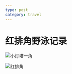 ```yaml
---
type: post
category: travel
---
```


# 红排角野泳记录

![小灯塔一角](https://ww1.sinaimg.cn/mw690/89d0a2e1gy1g9bq5r3u87j23401k0x6r.jpg)

![红排角](https://ww1.sinaimg.cn/mw690/89d0a2e1gy1g9bqe44gkuj20u0140tzj.jpg)
